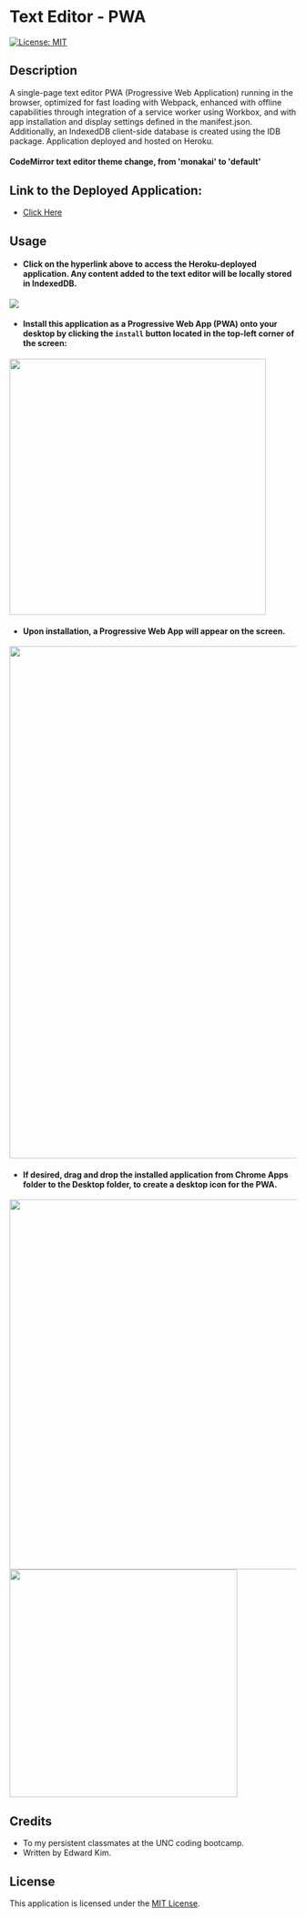 # Text Editor - PWA
[![License: MIT](https://img.shields.io/badge/License-MIT-blue.svg)](https://opensource.org/licenses/MIT)

## Description
A single-page text editor PWA (Progressive Web Application) running in the browser, optimized for fast loading with Webpack, enhanced with offline capabilities through integration of a service worker using Workbox, and with app installation and display settings defined in the manifest.json. Additionally, an IndexedDB client-side database is created using the IDB package. Application deployed and hosted on Heroku.
#### CodeMirror text editor theme change, from 'monakai' to 'default'
 
## Link to the Deployed Application:
* [Click Here](https://eddyk15501-text-editor-pwa-5351c1a7bdca.herokuapp.com/)

## Usage
* #### Click on the hyperlink above to access the Heroku-deployed application. Any content added to the text editor will be locally stored in IndexedDB.

<img src="https://user-images.githubusercontent.com/88423414/274439993-274f1f45-ab61-44dc-9a7f-bbc9b6c346d6.png" />

* #### Install this application as a Progressive Web App (PWA) onto your desktop by clicking the `install` button located in the top-left corner of the screen:

<img width="450px" src="https://user-images.githubusercontent.com/88423414/274441354-ca6e5e92-6c22-4e37-a65d-339e07be3abd.png" />

* #### Upon installation, a Progressive Web App will appear on the screen.

<img width="900px" src="https://user-images.githubusercontent.com/88423414/274442948-09e13ee9-695e-4822-88e6-0a60f2c8771a.png" />

* #### If desired, drag and drop the installed application from Chrome Apps folder to the Desktop folder, to create a desktop icon for the PWA.

<img width="650px" src="https://user-images.githubusercontent.com/88423414/274442411-154d9b2e-b051-43f4-81af-b142b8bd4372.png" />

<img width="400px" src="https://user-images.githubusercontent.com/88423414/274442422-bbe36193-8296-48d6-9715-b0e105574946.png" />

## Credits
* To my persistent classmates at the UNC coding bootcamp.
* Written by Edward Kim.

## License
This application is licensed under the [MIT License](./LICENSE).
